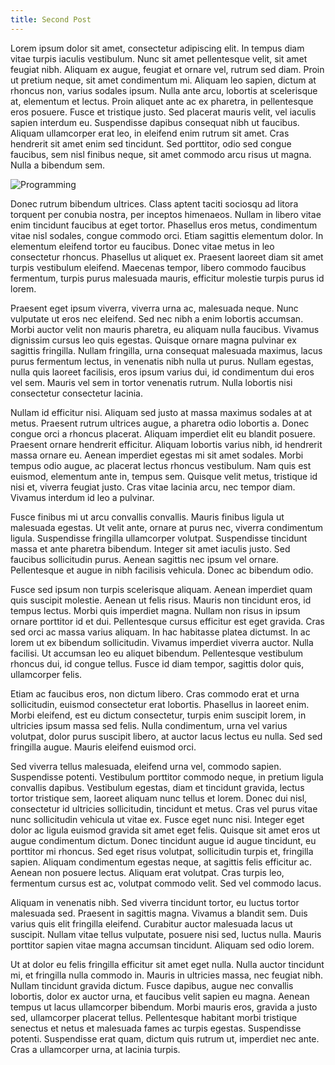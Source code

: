 ```yaml
---
title: Second Post
---
```


Lorem ipsum dolor sit amet, consectetur adipiscing elit. In tempus diam vitae turpis iaculis vestibulum. Nunc sit amet pellentesque velit, sit amet feugiat nibh. Aliquam ex augue, feugiat et ornare vel, rutrum sed diam. Proin ut pretium neque, sit amet condimentum mi. Aliquam leo sapien, dictum at rhoncus non, varius sodales ipsum. Nulla ante arcu, lobortis at scelerisque at, elementum et lectus. Proin aliquet ante ac ex pharetra, in pellentesque eros posuere. Fusce et tristique justo. Sed placerat mauris velit, vel iaculis sapien interdum eu. Suspendisse dapibus consequat nibh ut faucibus. Aliquam ullamcorper erat leo, in eleifend enim rutrum sit amet. Cras hendrerit sit amet enim sed tincidunt. Sed porttitor, odio sed congue faucibus, sem nisl finibus neque, sit amet commodo arcu risus ut magna. Nulla a bibendum sem.

![Programming](/images/programming.jpg)

Donec rutrum bibendum ultrices. Class aptent taciti sociosqu ad litora torquent per conubia nostra, per inceptos himenaeos. Nullam in libero vitae enim tincidunt faucibus at eget tortor. Phasellus eros metus, condimentum vitae nisl sodales, congue commodo orci. Etiam sagittis elementum dolor. In elementum eleifend tortor eu faucibus. Donec vitae metus in leo consectetur rhoncus. Phasellus ut aliquet ex. Praesent laoreet diam sit amet turpis vestibulum eleifend. Maecenas tempor, libero commodo faucibus fermentum, turpis purus malesuada mauris, efficitur molestie turpis purus id lorem.

Praesent eget ipsum viverra, viverra urna ac, malesuada neque. Nunc vulputate ut eros nec eleifend. Sed nec nibh a enim lobortis accumsan. Morbi auctor velit non mauris pharetra, eu aliquam nulla faucibus. Vivamus dignissim cursus leo quis egestas. Quisque ornare magna pulvinar ex sagittis fringilla. Nullam fringilla, urna consequat malesuada maximus, lacus purus fermentum lectus, in venenatis nibh nulla ut purus. Nullam egestas, nulla quis laoreet facilisis, eros ipsum varius dui, id condimentum dui eros vel sem. Mauris vel sem in tortor venenatis rutrum. Nulla lobortis nisi consectetur consectetur lacinia.

Nullam id efficitur nisi. Aliquam sed justo at massa maximus sodales at at metus. Praesent rutrum ultrices augue, a pharetra odio lobortis a. Donec congue orci a rhoncus placerat. Aliquam imperdiet elit eu blandit posuere. Praesent ornare hendrerit efficitur. Aliquam lobortis varius nibh, id hendrerit massa ornare eu. Aenean imperdiet egestas mi sit amet sodales. Morbi tempus odio augue, ac placerat lectus rhoncus vestibulum. Nam quis est euismod, elementum ante in, tempus sem. Quisque velit metus, tristique id nisi et, viverra feugiat justo. Cras vitae lacinia arcu, nec tempor diam. Vivamus interdum id leo a pulvinar.

Fusce finibus mi ut arcu convallis convallis. Mauris finibus ligula ut malesuada egestas. Ut velit ante, ornare at purus nec, viverra condimentum ligula. Suspendisse fringilla ullamcorper volutpat. Suspendisse tincidunt massa et ante pharetra bibendum. Integer sit amet iaculis justo. Sed faucibus sollicitudin purus. Aenean sagittis nec ipsum vel ornare. Pellentesque et augue in nibh facilisis vehicula. Donec ac bibendum odio.

Fusce sed ipsum non turpis scelerisque aliquam. Aenean imperdiet quam quis suscipit molestie. Aenean ut felis risus. Mauris non tincidunt eros, id tempus lectus. Morbi quis imperdiet magna. Nullam non risus in ipsum ornare porttitor id et dui. Pellentesque cursus efficitur est eget gravida. Cras sed orci ac massa varius aliquam. In hac habitasse platea dictumst. In ac lorem ut ex bibendum sollicitudin. Vivamus imperdiet viverra auctor. Nulla facilisi. Ut accumsan leo eu aliquet bibendum. Pellentesque vestibulum rhoncus dui, id congue tellus. Fusce id diam tempor, sagittis dolor quis, ullamcorper felis.

Etiam ac faucibus eros, non dictum libero. Cras commodo erat et urna sollicitudin, euismod consectetur erat lobortis. Phasellus in laoreet enim. Morbi eleifend, est eu dictum consectetur, turpis enim suscipit lorem, in ultricies ipsum massa sed felis. Nulla condimentum, urna vel varius volutpat, dolor purus suscipit libero, at auctor lacus lectus eu nulla. Sed sed fringilla augue. Mauris eleifend euismod orci.

Sed viverra tellus malesuada, eleifend urna vel, commodo sapien. Suspendisse potenti. Vestibulum porttitor commodo neque, in pretium ligula convallis dapibus. Vestibulum egestas, diam et tincidunt gravida, lectus tortor tristique sem, laoreet aliquam nunc tellus et lorem. Donec dui nisl, consectetur id ultricies sollicitudin, tincidunt et metus. Cras vel purus vitae nunc sollicitudin vehicula ut vitae ex. Fusce eget nunc nisi. Integer eget dolor ac ligula euismod gravida sit amet eget felis. Quisque sit amet eros ut augue condimentum dictum. Donec tincidunt augue id augue tincidunt, eu porttitor mi rhoncus. Sed eget risus volutpat, sollicitudin turpis et, fringilla sapien. Aliquam condimentum egestas neque, at sagittis felis efficitur ac. Aenean non posuere lectus. Aliquam erat volutpat. Cras turpis leo, fermentum cursus est ac, volutpat commodo velit. Sed vel commodo lacus.

Aliquam in venenatis nibh. Sed viverra tincidunt tortor, eu luctus tortor malesuada sed. Praesent in sagittis magna. Vivamus a blandit sem. Duis varius quis elit fringilla eleifend. Curabitur auctor malesuada lacus ut suscipit. Nullam vitae tellus vulputate, posuere nisi sed, luctus nulla. Mauris porttitor sapien vitae magna accumsan tincidunt. Aliquam sed odio lorem.

Ut at dolor eu felis fringilla efficitur sit amet eget nulla. Nulla auctor tincidunt mi, et fringilla nulla commodo in. Mauris in ultricies massa, nec feugiat nibh. Nullam tincidunt gravida dictum. Fusce dapibus, augue nec convallis lobortis, dolor ex auctor urna, et faucibus velit sapien eu magna. Aenean tempus ut lacus ullamcorper bibendum. Morbi mauris eros, gravida a justo sed, ullamcorper placerat tellus. Pellentesque habitant morbi tristique senectus et netus et malesuada fames ac turpis egestas. Suspendisse potenti. Suspendisse erat quam, dictum quis rutrum ut, imperdiet nec ante. Cras a ullamcorper urna, at lacinia turpis.
